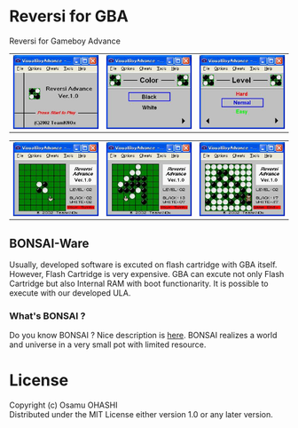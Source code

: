 # Reversi for GBA
Reversi for Gameboy Advance

<table>
<tr>
<td><img src="./pics/Opening.jpg"></td>
<td><img src="./pics/ColSel.jpg"></td>
<td><img src="./pics/LvlSel.jpg"></td>
</tr>
</table>

<table>
<tr>
<td><img src="./pics/Play1.jpg"></td>
<td><img src="./pics/Play2.jpg"></td>
<td><img src="./pics/Play3.jpg"></td>
</tr>
</table>

## BONSAI-Ware
Usually, developed software is excuted on flash cartridge with GBA itself. However, Flash Cartridge is very expensive. GBA can excute not only Flash Cartridge but also Internal RAM with boot functionarity. It is possible to execute with our developed ULA. 

### What's BONSAI ?
Do you know BONSAI ? Nice description is [here](https://en.wikipedia.org/wiki/Bonsai). BONSAI realizes a world and universe in a very small pot with limited resource. 


# License
Copyright (c) Osamu OHASHI  
Distributed under the MIT License either version 1.0 or any later version. 


